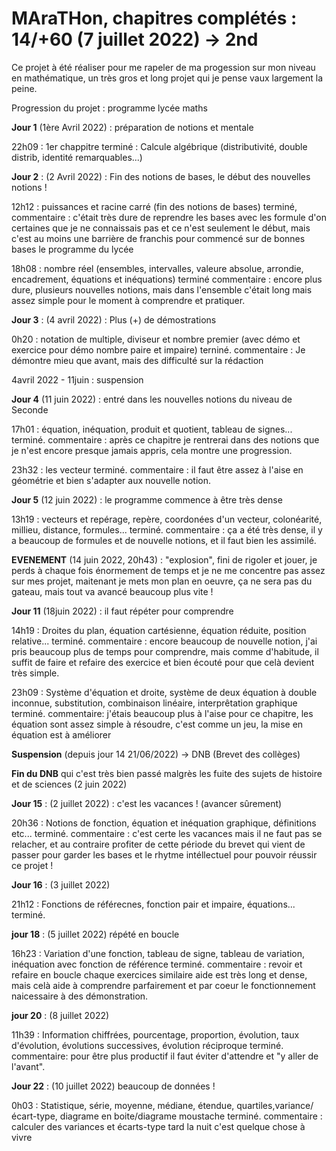 # MAraTHon, chapitres complétés : 14/+60 (7 juillet 2022) -> 2nd

Ce projet à été réaliser pour me rapeler de ma progession sur mon niveau en mathématique, un très gros et long projet qui je pense vaux largement la peine.

Progression du projet : programme lycée maths

**Jour 1** (1ère Avril 2022) : préparation de notions et mentale

22h09 : 1er chappitre terminé : Calcule algébrique (distributivité, double distrib, identité remarquables...)
                           
**Jour 2** : (2 Avril 2022) : Fin des notions de bases, le début des nouvelles notions !

12h12 : puissances et racine carré (fin des notions de bases) terminé, 
commentaire : c'était très dure de reprendre les bases avec les formule d'on certaines que je ne connaissais pas 
et ce n'est seulement le début, mais c'est au moins une barrière de franchis pour commencé sur de bonnes bases le programme du lycée

18h08 : nombre réel (ensembles, intervalles, valeure absolue, arrondie, encadrement, équations et inéquations) terminé
commentaire : encore plus dure, plusieurs nouvelles notions, mais dans l'ensemble c'était long mais assez simple pour le moment à comprendre et pratiquer.

**Jour 3** : (4 avril 2022) : Plus (+) de démostrations

0h20 : notation de multiple, diviseur et nombre premier (avec démo et exercice pour démo nombre paire et impaire) terniné.
      commentaire : Je démontre mieu que avant, mais des difficulté sur la rédaction

4avril 2022 - 11juin : suspension

**Jour 4** (11 juin 2022) : entré dans les nouvelles notions du niveau de Seconde

17h01 : équation, inéquation, produit et quotient, tableau de signes... terminé.
        commentaire : après ce chapitre je rentrerai dans des notions que je n'est encore presque jamais appris, cela montre une progression.

23h32 : les vecteur terminé.
        commentaire : il faut être assez à l'aise en géométrie et bien s'adapter aux nouvelle notion.
        
**Jour 5** (12 juin 2022) : le programme commence à être très dense

13h19 : vecteurs et repérage, repère, coordonées d'un vecteur, colonéarité, millieu, distance, formules... terminé.
        commentaire : ça a été très dense, il y a beaucoup de formules et de nouvelle notions, et il faut bien les assimilé.
        
        
**EVENEMENT** (14 juin 2022, 20h43) : "explosion", fini de rigoler et jouer, je perds à chaque fois énormement de temps et je ne me
concentre pas assez sur mes projet, maitenant je mets mon plan en oeuvre, ça ne sera pas du gateau, mais tout va avancé beaucoup
plus vite !
        
**Jour 11** (18juin 2022) : il faut répéter pour comprendre

14h19 : Droites du plan, équation cartésienne, équation réduite, position relative... terminé.
        commentaire : encore beaucoup de nouvelle notion, j'ai pris beaucoup plus de temps pour comprendre, mais comme d'habitude,
        il suffit de faire et refaire des exercice et bien écouté pour que celà devient très simple.
        
23h09 : Système d'équation et droite, système de deux équation à double inconnue, substitution, combinaison linéaire, interprêtation graphique terminé.
        commentaire: j'étais beaucoup plus à l'aise pour ce chapitre, les équation sont assez simple à résoudre, c'est comme un jeu,
        la mise en équation est à améliorer

**Suspension** (depuis jour 14 21/06/2022) -> DNB (Brevet des collèges)

**Fin du DNB** qui c'est très bien passé malgrès les fuite des sujets de histoire et de sciences (2 juin 2022)

**Jour 15** : (2 juillet 2022) : c'est les vacances ! (avancer sûrement)

20h36 : Notions de fonction, équation et inéquation graphique, définitions etc... terminé.
        commentaire : c'est certe les vacances mais il ne faut pas se relacher, et au contraire profiter de cette période du brevet qui vient de passer
        pour garder les bases et le rhytme intéllectuel pour pouvoir réussir ce projet !
        
**Jour 16** : (3 juillet 2022)

21h12 : Fonctions de référecnes, fonction pair et impaire, équations... terminé.

**jour 18** : (5 juillet 2022) répété en boucle

16h23 : Variation d'une fonction, tableau de signe, tableau de variation, inéquation avec fonction de référence terminé.
        commentaire : revoir et refaire en boucle chaque exercices similaire aide est très long et dense, mais celà aide à comprendre parfairement
        et par coeur le fonctionnement naicessaire à des démonstration.
        
**jour 20** : (8 juillet 2022)

11h39 : Information chiffrées, pourcentage, proportion, évolution, taux d'évolution, évolutions successives, évolution réciproque terminé.
        commentaire: pour être plus productif il faut éviter d'attendre et "y aller de l'avant".

**Jour 22** : (10 juillet 2022) beaucoup de données !

0h03 : Statistique, série, moyenne, médiane, étendue, quartiles,variance/écart-type, diagrame en boite/diagrame moustache terminé.
       commentaire : calculer des variances et écarts-type tard la nuit c'est quelque chose à vivre
